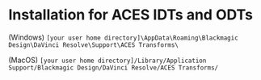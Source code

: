 # Installation for ACES IDTs and ODTs

(Windows) `[your user home directory]\AppData\Roaming\Blackmagic Design\DaVinci Resolve\Support\ACES Transforms\`

(MacOS) `[your user home directory]/Library/Application Support/Blackmagic Design/DaVinci Resolve/ACES Transforms/`
